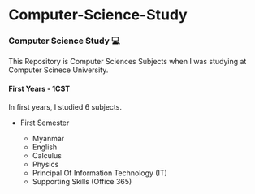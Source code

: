 # Computer-Science-Study

<h3>Computer Science Study 💻 </h3>

<p>This Repository is Computer Sciences Subjects when I was studying at Computer Scinece University.</p>

<h4>First Years - 1CST</h4>
<p>In first years, I studied 6 subjects.</p>
<ul>
<li>First Semester</li>
    <ul>
      <li>Myanmar</li>
       <li>English</li>
        <li>Calculus</li>
        <li>Physics</li>
        <li>Principal Of Information Technology (IT)</li>
        <li>Supporting Skills (Office 365)</li>
    </ul>
</ul>


